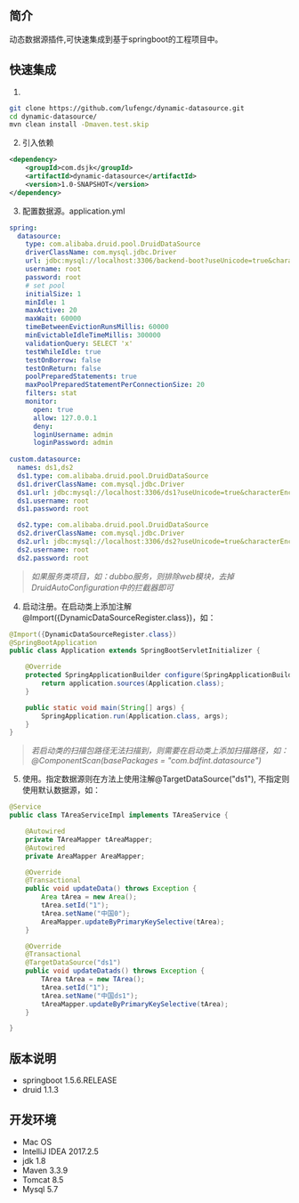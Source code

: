 ## 简介

动态数据源插件,可快速集成到基于springboot的工程项目中。

## 快速集成
1. 
```bash
git clone https://github.com/lufengc/dynamic-datasource.git
cd dynamic-datasource/
mvn clean install -Dmaven.test.skip
```
2. 引入依赖
```xml
<dependency>
    <groupId>com.dsjk</groupId>
    <artifactId>dynamic-datasource</artifactId>
    <version>1.0-SNAPSHOT</version>
</dependency>
```
3. 配置数据源。application.yml
```yaml
spring:
  datasource:
    type: com.alibaba.druid.pool.DruidDataSource
    driverClassName: com.mysql.jdbc.Driver
    url: jdbc:mysql://localhost:3306/backend-boot?useUnicode=true&characterEncoding=utf-8&useSSL=false
    username: root
    password: root
    # set pool
    initialSize: 1
    minIdle: 1
    maxActive: 20
    maxWait: 60000
    timeBetweenEvictionRunsMillis: 60000
    minEvictableIdleTimeMillis: 300000
    validationQuery: SELECT 'x'
    testWhileIdle: true
    testOnBorrow: false
    testOnReturn: false
    poolPreparedStatements: true
    maxPoolPreparedStatementPerConnectionSize: 20
    filters: stat
    monitor:
      open: true
      allow: 127.0.0.1
      deny:
      loginUsername: admin
      loginPassword: admin
      
custom.datasource:
  names: ds1,ds2
  ds1.type: com.alibaba.druid.pool.DruidDataSource
  ds1.driverClassName: com.mysql.jdbc.Driver
  ds1.url: jdbc:mysql://localhost:3306/ds1?useUnicode=true&characterEncoding=UTF-8&useSSL=false
  ds1.username: root
  ds1.password: root

  ds2.type: com.alibaba.druid.pool.DruidDataSource
  ds2.driverClassName: com.mysql.jdbc.Driver
  ds2.url: jdbc:mysql://localhost:3306/ds2?useUnicode=true&characterEncoding=UTF-8&useSSL=false
  ds2.username: root
  ds2.password: root
```
> *如果服务类项目，如：dubbo服务，则排除web模块，去掉DruidAutoConfiguration中的拦截器即可*
4. 启动注册。在启动类上添加注解@Import({DynamicDataSourceRegister.class})，如：
```java
@Import({DynamicDataSourceRegister.class})
@SpringBootApplication
public class Application extends SpringBootServletInitializer {

    @Override
    protected SpringApplicationBuilder configure(SpringApplicationBuilder application) {
        return application.sources(Application.class);
    }

    public static void main(String[] args) {
        SpringApplication.run(Application.class, args);
    }
}
```
> *若启动类的扫描包路径无法扫描到，则需要在启动类上添加扫描路径，如：@ComponentScan(basePackages = "com.bdfint.datasource")*

5. 使用。指定数据源则在方法上使用注解@TargetDataSource("ds1"), 不指定则使用默认数据源，如：
```java
@Service
public class TAreaServiceImpl implements TAreaService {

    @Autowired
    private TAreaMapper tAreaMapper;
    @Autowired
    private AreaMapper AreaMapper;

    @Override
    @Transactional
    public void updateData() throws Exception {
        Area tArea = new Area();
        tArea.setId("1");
        tArea.setName("中国0");
        AreaMapper.updateByPrimaryKeySelective(tArea);
    }

    @Override
    @Transactional
    @TargetDataSource("ds1")
    public void updateDatads() throws Exception {
        TArea tArea = new TArea();
        tArea.setId("1");
        tArea.setName("中国ds1");
        tAreaMapper.updateByPrimaryKeySelective(tArea);
    }

}
```

## 版本说明
* springboot 1.5.6.RELEASE
* druid 1.1.3

## 开发环境
* Mac OS
* IntelliJ IDEA 2017.2.5
* jdk 1.8
* Maven 3.3.9
* Tomcat 8.5
* Mysql 5.7